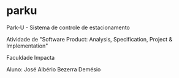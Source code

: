 # parku
Park-U - Sistema de controle de estacionamento

Atividade de "Software Product: Analysis, Specification, Project & Implementation"

Faculdade Impacta

Aluno: José Albério Bezerra Demésio
